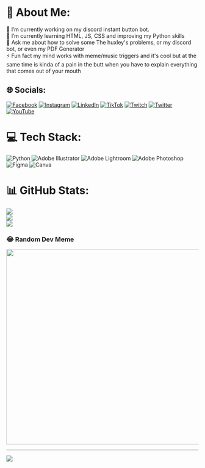 # 💫 About Me:
🔭 I’m currently working on my discord instant button bot.<br>🌱 I’m currently learning HTML, JS, CSS and improving my Python skills<br>💬 Ask me about how to solve some The huxley's problems, or my discord bot, or even my PDF Generator<br>⚡ Fun fact my mind works with meme/music triggers and it's cool but at the same time is kinda of a pain in the butt when you have to explain everything that comes out of your mouth


## 🌐 Socials:
[![Facebook](https://img.shields.io/badge/Facebook-%231877F2.svg?logo=Facebook&logoColor=white)](https://facebook.com/snowedz) [![Instagram](https://img.shields.io/badge/Instagram-%23E4405F.svg?logo=Instagram&logoColor=white)](https://instagram.com/snowedz) [![LinkedIn](https://img.shields.io/badge/LinkedIn-%230077B5.svg?logo=linkedin&logoColor=white)](https://linkedin.com/in/snowedz) [![TikTok](https://img.shields.io/badge/TikTok-%23000000.svg?logo=TikTok&logoColor=white)](https://tiktok.com/@snowedz) [![Twitch](https://img.shields.io/badge/Twitch-%239146FF.svg?logo=Twitch&logoColor=white)](https://twitch.tv/snowedz) [![Twitter](https://img.shields.io/badge/Twitter-%231DA1F2.svg?logo=Twitter&logoColor=white)](https://twitter.com/tylensnow) [![YouTube](https://img.shields.io/badge/YouTube-%23FF0000.svg?logo=YouTube&logoColor=white)](https://youtube.com/user/KillSwitchBRHD) 

# 💻 Tech Stack:
![Python](https://img.shields.io/badge/python-3670A0?style=for-the-badge&logo=python&logoColor=ffdd54) ![Adobe Illustrator](https://img.shields.io/badge/adobeillustrator-%23FF9A00.svg?style=for-the-badge&logo=adobeillustrator&logoColor=white) ![Adobe Lightroom](https://img.shields.io/badge/Adobe%20Lightroom-31A8FF.svg?style=for-the-badge&logo=Adobe%20Lightroom&logoColor=white) ![Adobe Photoshop](https://img.shields.io/badge/adobephotoshop-%2331A8FF.svg?style=for-the-badge&logo=adobephotoshop&logoColor=white) 	![Figma](https://img.shields.io/badge/figma-%23F24E1E.svg?style=for-the-badge&logo=figma&logoColor=white) ![Canva](https://img.shields.io/badge/Canva-%2300C4CC.svg?style=for-the-badge&logo=Canva&logoColor=white)
# 📊 GitHub Stats:
![](https://github-readme-stats.vercel.app/api?username=snowedz&theme=dark&hide_border=false&include_all_commits=true&count_private=false)<br/>
![](https://github-readme-streak-stats.herokuapp.com/?user=snowedz&theme=dark&hide_border=false)<br/>
![](https://github-readme-stats.vercel.app/api/top-langs/?username=snowedz&theme=dark&hide_border=false&include_all_commits=true&count_private=false&layout=compact)

### 😂 Random Dev Meme
<img src="https://random-memer.herokuapp.com/" width="512px"/>

---
[![](https://visitcount.itsvg.in/api?id=snowedz&icon=0&color=8)](https://visitcount.itsvg.in)
